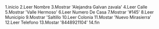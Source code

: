 1.inicio
2.Leer Nombre
3.Mostrar 'Alejandra Galvan zavala'
4.Leer Calle
5.Mostrar 'Valle Hermoso'
6.Leer Numero De Casa
7.Mostrar '#145'
8.Leer Municipio
9.Mostrar 'Saltillo
10.Leer Colonia
11.Mostar 'Nuevo Mirasierra'
12.Leer Telefono
13.Mostar '8448921104'
14.fin

